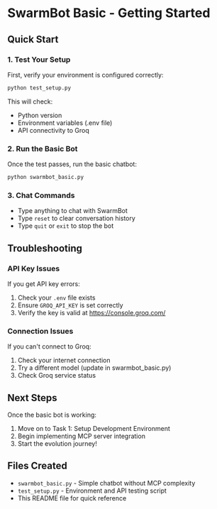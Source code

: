 # SwarmBot Basic - Getting Started

## Quick Start

### 1. Test Your Setup
First, verify your environment is configured correctly:
```bash
python test_setup.py
```

This will check:
- Python version
- Environment variables (.env file)
- API connectivity to Groq

### 2. Run the Basic Bot
Once the test passes, run the basic chatbot:
```bash
python swarmbot_basic.py
```

### 3. Chat Commands
- Type anything to chat with SwarmBot
- Type `reset` to clear conversation history
- Type `quit` or `exit` to stop the bot

## Troubleshooting

### API Key Issues
If you get API key errors:
1. Check your `.env` file exists
2. Ensure `GROQ_API_KEY` is set correctly
3. Verify the key is valid at https://console.groq.com/

### Connection Issues
If you can't connect to Groq:
1. Check your internet connection
2. Try a different model (update in swarmbot_basic.py)
3. Check Groq service status

## Next Steps
Once the basic bot is working:
1. Move on to Task 1: Setup Development Environment
2. Begin implementing MCP server integration
3. Start the evolution journey!

## Files Created
- `swarmbot_basic.py` - Simple chatbot without MCP complexity
- `test_setup.py` - Environment and API testing script
- This README file for quick reference